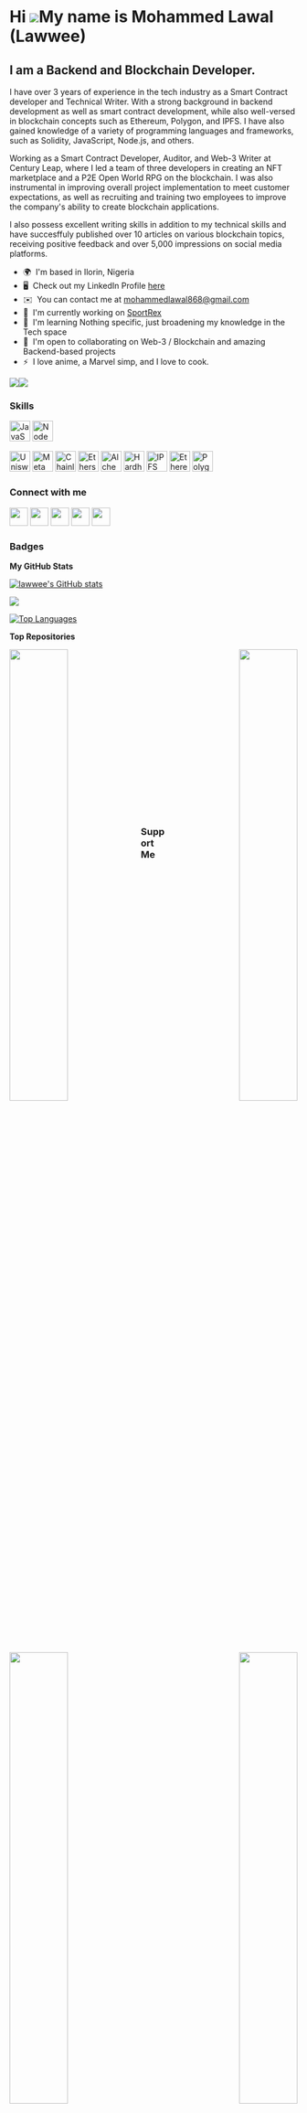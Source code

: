 Hi ![](https://user-images.githubusercontent.com/18350557/176309783-0785949b-9127-417c-8b55-ab5a4333674e.gif)My name is Mohammed Lawal (Lawwee)
======================================================================================================================================

I am a Backend and Blockchain Developer.
------------------------------------------------------------

I have over 3 years of experience in the tech industry as a Smart Contract developer and Technical Writer. With a strong background in backend development as well as smart contract development, while also well-versed in blockchain concepts such as Ethereum, Polygon, and IPFS. I have also gained knowledge of a variety of programming languages and frameworks, such as Solidity, JavaScript, Node.js, and others.

Working as a Smart Contract Developer, Auditor, and Web-3 Writer at Century Leap, where I led a team of three developers in creating an NFT marketplace and a P2E Open World RPG on the blockchain. I was also instrumental in improving overall project implementation to meet customer expectations, as well as recruiting and training two employees to improve the company's ability to create blockchain applications.

I also possess excellent writing skills in addition to my technical skills and have succesffuly published over 10 articles on various blockchain topics, receiving positive feedback and over 5,000 impressions on social media platforms.

* 🌍  I'm based in Ilorin, Nigeria
* 🖥️  Check out my LinkedIn Profile [here](http://https://linkedin.com/in/mohammed-lawal)
* ✉️  You can contact me at [mohammedlawal868@gmail.com](mailto:mohammedlawal868@gmail.com)
* 🚀  I'm currently working on [SportRex](https://github.com/Centuryleap/ProbeInk)
* 🧠  I'm learning Nothing specific, just broadening my knowledge in the Tech space
* 🤝  I'm open to collaborating on Web-3 / Blockchain and amazing Backend-based projects
* ⚡  I love anime, a Marvel simp, and I love to cook.

<a href="https://www.twitter.com/lawaldafuture1" target="_blank" rel="noreferrer"><img
src="https://img.shields.io/twitter/follow/lawaldafuture1?logo=twitter&style=for-the-badge&color=facc15&labelColor=1c1917"
/></a><a href="https://www.github.com/lawwee" target="_blank" rel="noreferrer"><img
src="https://img.shields.io/github/followers/lawwee?logo=github&style=for-the-badge&color=facc15&labelColor=1c1917" /></a>

### Skills

<p align="left">
<a href="https://developer.mozilla.org/en-US/docs/Web/JavaScript" target="_blank" rel="noreferrer"><img src="https://raw.githubusercontent.com/danielcranney/readme-generator/main/public/icons/skills/javascript-colored.svg" width="36" height="36" alt="JavaScript" /></a>
<a href="https://nodejs.org/en/" target="_blank" rel="noreferrer"><img src="https://raw.githubusercontent.com/danielcranney/readme-generator/main/public/icons/skills/nodejs-colored.svg" width="36" height="36" alt="NodeJS" /></a>

<a href="https://uniswap.org/" target="_blank" rel="noreferrer"><img src="https://raw.githubusercontent.com/danielcranney/readme-generator/main/public/icons/skills/uniswap-colored.svg" width="36" height="36" alt="Uniswap" /></a>
<a href="https://metamask.io/" target="_blank" rel="noreferrer"><img src="https://raw.githubusercontent.com/danielcranney/readme-generator/main/public/icons/skills/metamask-colored.svg" width="36" height="36" alt="MetaMask" /></a>
<a href="https://chain.link/" target="_blank" rel="noreferrer"><img src="https://raw.githubusercontent.com/danielcranney/readme-generator/main/public/icons/skills/chainlink-colored.svg" width="36" height="36" alt="Chainlink" /></a>
<a href="https://ethers.io" target="_blank" rel="noreferrer"><img src="https://raw.githubusercontent.com/danielcranney/readme-generator/main/public/icons/skills/ethers-colored.svg" width="36" height="36" alt="Ethers" /></a>
<a href="https://docs.alchemy.com/alchemy/documentation/alchemy-web3" target="_blank" rel="noreferrer"><img src="https://raw.githubusercontent.com/danielcranney/readme-generator/main/public/icons/skills/alchemy-colored.svg" width="36" height="36" alt="Alchemy" /></a>
<a href="https://hardhat.org/" target="_blank" rel="noreferrer"><img src="https://raw.githubusercontent.com/danielcranney/readme-generator/main/public/icons/skills/hardhat-colored.svg" width="36" height="36" alt="Hardhat" /></a>
<a href="https://ipfs.io/" target="_blank" rel="noreferrer"><img src="https://raw.githubusercontent.com/danielcranney/readme-generator/main/public/icons/skills/ipfs-colored-dark.svg" width="36" height="36" alt="IPFS" /></a>
<a href="https://ethereum.org/en/" target="_blank" rel="noreferrer"><img src="https://raw.githubusercontent.com/danielcranney/readme-generator/main/public/icons/skills/ethereum-colored.svg" width="36" height="36" alt="Ethereum" /></a>
<a href="https://polygon.technology/" target="_blank" rel="noreferrer"><img src="https://raw.githubusercontent.com/danielcranney/readme-generator/main/public/icons/skills/polygon-colored.svg" width="36" height="36" alt="Polygon" /></a>
</p>


### Connect with me

<p align="left"> <a href="https://discord.com/users/lawwee" target="_blank" rel="noreferrer"><img src="https://raw.githubusercontent.com/danielcranney/readme-generator/main/public/icons/socials/discord.svg" width="32" height="32" /></a> 
  <a href="https://www.github.com/lawwee" target="_blank" rel="noreferrer"><img src="https://raw.githubusercontent.com/danielcranney/readme-generator/main/public/icons/socials/github-dark.svg" width="32" height="32" /></a> <a href="https://www.linkedin.com/in/mohammed-lawal" target="_blank" rel="noreferrer"><img src="https://raw.githubusercontent.com/danielcranney/readme-generator/main/public/icons/socials/linkedin.svg" width="32" height="32" /></a> <a href="http://www.medium.com/Lawwee" target="_blank" rel="noreferrer"><img src="https://raw.githubusercontent.com/danielcranney/readme-generator/main/public/icons/socials/medium-dark.svg" width="32" height="32" /></a> <a href="https://www.twitter.com/lawaldafuture1" target="_blank" rel="noreferrer"><img src="https://raw.githubusercontent.com/danielcranney/readme-generator/main/public/icons/socials/twitter.svg" width="32" height="32" /></a></p>

### Badges

<b>My GitHub Stats</b>

<a href="http://www.github.com/lawwee"><img src="https://github-readme-stats.vercel.app/api?username=lawwee&show_icons=true&hide=&count_private=true&title_color=facc15&text_color=0891b2&icon_color=facc15&bg_color=1c1917&hide_border=true&show_icons=true" alt="lawwee's GitHub stats" /></a>

<a href="http://www.github.com/lawwee"><img src="https://github-readme-streak-stats.herokuapp.com/?user=lawwee&stroke=0891b2&background=1c1917&ring=facc15&fire=facc15&currStreakNum=0891b2&currStreakLabel=facc15&sideNums=0891b2&sideLabels=0891b2&dates=0891b2&hide_border=true" /></a>

<a href="https://github.com/lawwee" align="left"><img src="https://github-readme-stats.vercel.app/api/top-langs/?username=lawwee&langs_count=10&title_color=facc15&text_color=0891b2&icon_color=facc15&bg_color=1c1917&hide_border=true&locale=en&custom_title=Top%20%Languages" alt="Top Languages" /></a>

<b>Top Repositories</b>

<div width="100%" align="center"><a href="https://github.com/lawwee/Guesstimate" align="left"><img align="left" width="45%" src="https://github-readme-stats.vercel.app/api/pin/?username=lawwee&repo=Guesstimate&title_color=facc15&text_color=0891b2&icon_color=facc15&bg_color=1c1917&hide_border=true&locale=en" /></a><a href="https://github.com/lawwee/Crowd_Token" align="right"><img align="right" width="45%" src="https://github-readme-stats.vercel.app/api/pin/?username=lawwee&repo=Crowd_Token&title_color=facc15&text_color=0891b2&icon_color=facc15&bg_color=1c1917&hide_border=true&locale=en" /></a></div><br /><br /><br /><br /><br /><br /><br />

<br />

<div width="100%" align="center"><a href="https://github.com/lawwee/RuneToken" align="left"><img align="left" width="45%" src="https://github-readme-stats.vercel.app/api/pin/?username=lawwee&repo=RuneToken&title_color=facc15&text_color=0891b2&icon_color=facc15&bg_color=1c1917&hide_border=true&locale=en" /></a><a href="https://github.com/lawwee/Rune_Marketplace" align="right"><img align="right" width="45%" src="https://github-readme-stats.vercel.app/api/pin/?username=lawwee&repo=Rune_Marketplace&title_color=facc15&text_color=0891b2&icon_color=facc15&bg_color=1c1917&hide_border=true&locale=en" /></a></div><br /><br /><br /><br /><br />

<br /><br /><br />

### Support Me

<a href="https://www.buymeacoffee.com/lawwee"><img src="https://cdn.buymeacoffee.com/buttons/v2/default-yellow.png" width="200" /></a>
